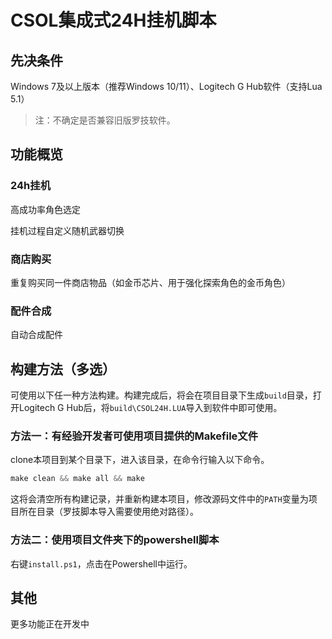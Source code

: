 # CSOL集成式24H挂机脚本

## 先决条件

Windows 7及以上版本（推荐Windows 10/11）、Logitech G Hub软件（支持Lua 5.1）

> 注：不确定是否兼容旧版罗技软件。

## 功能概览

### 24h挂机
高成功率角色选定

挂机过程自定义随机武器切换

### 商店购买

重复购买同一件商店物品（如金币芯片、用于强化探索角色的金币角色）

### 配件合成

自动合成配件

## 构建方法（多选）

可使用以下任一种方法构建。构建完成后，将会在项目目录下生成`build`目录，打开Logitech G Hub后，将`build\CSOL24H.LUA`导入到软件中即可使用。

### 方法一：有经验开发者可使用项目提供的Makefile文件

clone本项目到某个目录下，进入该目录，在命令行输入以下命令。

```powershell
make clean && make all && make
```

这将会清空所有构建记录，并重新构建本项目，修改源码文件中的`PATH`变量为项目所在目录（罗技脚本导入需要使用绝对路径）。

### 方法二：使用项目文件夹下的powershell脚本

右键`install.ps1`，点击在Powershell中运行。

## 其他

更多功能正在开发中